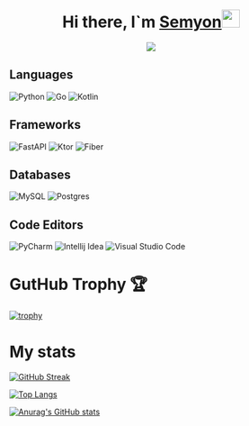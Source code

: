 <h1 align="center">Hi there, I`m <a href="https://www.linkedin.com/in/semyon-albeev-b26181288/" target="_blank">Semyon</a><img src="https://github.com/blackcater/blackcater/raw/main/images/Hi.gif" height="32"/></h1>

<!--<h3 align="center">Python backend-developer, mentor form Russia 🇷🇺</h3>
-->
<p align="center">
  <img src="https://readme-typing-svg.herokuapp.com?color=%2336BCF7&lines=Python+backend-developer"/>
</p>

## Languages
![Python](https://img.shields.io/badge/python-3670A0?style=for-the-badge&logo=python&logoColor=ffdd54)
![Go](https://img.shields.io/badge/go-%2300ADD8.svg?style=for-the-badge&logo=go&logoColor=white)
![Kotlin](https://img.shields.io/badge/Kotlin-0095D5?&style=for-the-badge&logo=kotlin&logoColor=white)
## Frameworks
![FastAPI](https://img.shields.io/badge/FastAPI-005571?style=for-the-badge&logo=fastapi)
![Ktor](https://img.shields.io/badge/Ktor-005571?style=for-the-badge&logo=Ktor)
![Fiber](https://img.shields.io/badge/fiber-005571?style=for-the-badge&logo=fiber)
## Databases
![MySQL](https://img.shields.io/badge/mysql-%2300f.svg?style=for-the-badge&logo=mysql&logoColor=white)
![Postgres](https://img.shields.io/badge/postgres-%23316192.svg?style=for-the-badge&logo=postgresql&logoColor=white)
## Code Editors
![PyCharm](https://img.shields.io/badge/pycharm-143?style=for-the-badge&logo=pycharm&logoColor=black&color=black&labelColor=green)
![Intellij Idea](https://img.shields.io/badge/intellij_idea-143?style=for-the-badge&logo=intellij&logoColor=black&color=black&labelColor=green)
![Visual Studio Code](https://img.shields.io/badge/Visual%20Studio%20Code-0078d7.svg?style=for-the-badge&logo=visual-studio-code&logoColor=white)

# GutHub Trophy 🏆
[![trophy](https://github-profile-trophy.vercel.app/?username=seemyown&theme=onedark)](https://github.com/ryo-ma/github-profile-trophy)

# My stats
[![GitHub Streak](https://streak-stats.demolab.com?user=seemyown&theme=dark&hide_border=true&date_format=j%20M%5B%20Y%5D)](https://git.io/streak-stats)

[![Top Langs](https://github-readme-stats.vercel.app/api/top-langs/?username=seemyown&layout=compact&theme=dark)](https://github.com/anuraghazra/github-readme-stats)

[![Anurag's GitHub stats](https://github-readme-stats.vercel.app/api?username=seemyown&theme=dark)](https://github.com/anuraghazra/github-readme-stats)


<!--
**seemyown/seemyown** is a ✨ _special_ ✨ repository because its `README.md` (this file) appears on your GitHub profile.

Here are some ideas to get you started:

- 🔭 I’m currently working on ...
- 🌱 I’m currently learning ...
- 👯 I’m looking to collaborate on ...
- 🤔 I’m looking for help with ...
- 💬 Ask me about ...
- 📫 How to reach me: ...
- 😄 Pronouns: ...
- ⚡ Fun fact: ...
-->
